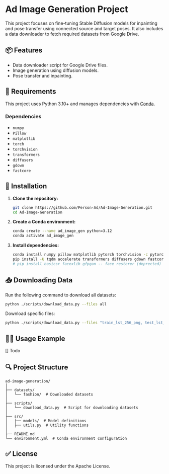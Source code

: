 # Ad Image Generation Project

This project focuses on fine-tuning Stable Diffusion models for inpainting and pose transfer using connected source and target poses. It also includes a data downloader to fetch required datasets from Google Drive.

## 📦 Features
- Data downloader script for Google Drive files.
- Image generation using diffusion models.
- Pose transfer and inpainting.

## 🔧 Requirements
This project uses Python 3.10+ and manages dependencies with [Conda](https://docs.conda.io/).

### Dependencies
- `numpy`
- `Pillow`
- `matplotlib`
- `torch`
- `torchvision`
- `transformers`
- `diffusers`
- `gdown`
- `fastcore`

## 🚀 Installation

1. **Clone the repository:**
   ```bash
   git clone https://github.com/Person-Ad/Ad-Image-Generation.git
   cd Ad-Image-Generation
   ```

2. **Create a Conda environment:**
   ```bash
   conda create --name ad_image_gen python=3.12
   conda activate ad_image_gen
   ```

3. **Install dependencies:**
   ```bash
   conda install numpy pillow matplotlib pytorch torchvision -c pytorch
   pip install -U tqdm accelerate transformers diffusers gdown fastcore loguru controlnet_aux open_clip_torch xformers
   # pip install basicsr facexlib gfpgan -- face restorer (deprected) -- 
   ```

## 📥 Downloading Data

Run the following command to download all datasets:
```bash
python ./scripts/download_data.py --files all
```

Download specific files:
```bash
python ./scripts/download_data.py --files "train_lst_256_png, test_lst_256_png, train_data.json, test_data.json"
```

## 🏃‍♂️ Usage Example
[] Todo

## 🔍 Project Structure
```
ad-image-generation/
│
├── datasets/
│   └── fashion/  # Downloaded datasets
│
├── scripts/
│   └── download_data.py  # Script for downloading datasets
│
├── src/
│   ├── models/  # Model definitions
│   ├── utils.py  # Utility functions
│
├── README.md
└── environment.yml  # Conda environment configuration
```

## ✅ License
This project is licensed under the Apache License.

